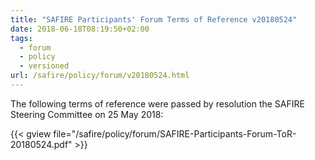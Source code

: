 ```yaml
---
title: "SAFIRE Participants' Forum Terms of Reference v20180524"
date: 2018-06-18T08:19:50+02:00
tags:
  - forum
  - policy
  - versioned
url: /safire/policy/forum/v20180524.html
---
```


The following terms of reference were passed by resolution the SAFIRE Steering Committee on 25 May 2018:

{{< gview file="/safire/policy/forum/SAFIRE-Participants-Forum-ToR-20180524.pdf" >}}

